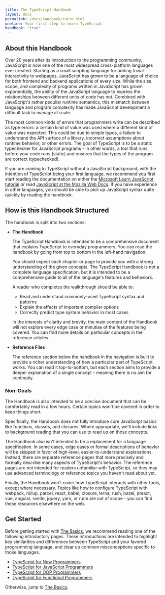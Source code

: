 ```yaml
---
title: The TypeScript Handbook
layout: docs
permalink: /docs/handbook/intro.html
oneline: Your first step to learn TypeScript
handbook: "true"
---
```


## About this Handbook

Over 20 years after its introduction to the programming community, JavaScript is now one of the most widespread cross-platform languages ever created. Starting as a small scripting language for adding trivial interactivity to webpages, JavaScript has grown to be a language of choice for both frontend and backend applications of every size. While the size, scope, and complexity of programs written in JavaScript has grown exponentially, the ability of the JavaScript language to express the relationships between different units of code has not. Combined with JavaScript's rather peculiar runtime semantics, this mismatch between language and program complexity has made JavaScript development a difficult task to manage at scale.

The most common kinds of errors that programmers write can be described as type errors: a certain kind of value was used where a different kind of value was expected. This could be due to simple typos, a failure to understand the API surface of a library, incorrect assumptions about runtime behavior, or other errors. The goal of TypeScript is to be a static typechecker for JavaScript programs - in other words, a tool that runs before your code runs (static) and ensures that the types of the program are correct (typechecked).

If you are coming to TypeScript without a JavaScript background, with the intention of TypeScript being your first language, we recommend you first start reading the documentation on either the [Microsoft Learn JavaScript tutorial](https://developer.microsoft.com/javascript/) or read [JavaScript at the Mozilla Web Docs](https://developer.mozilla.org/docs/Web/JavaScript/Guide).
If you have experience in other languages, you should be able to pick up JavaScript syntax quite quickly by reading the handbook.

## How is this Handbook Structured

The handbook is split into two sections:

- **The Handbook**

  The TypeScript Handbook is intended to be a comprehensive document that explains TypeScript to everyday programmers. You can read the handbook by going from top to bottom in the left-hand navigation.

  You should expect each chapter or page to provide you with a strong understanding of the given concepts. The TypeScript Handbook is not a complete language specification, but it is intended to be a comprehensive guide to all of the language's features and behaviors.

  A reader who completes the walkthrough should be able to:

  - Read and understand commonly-used TypeScript syntax and patterns
  - Explain the effects of important compiler options
  - Correctly predict type system behavior in most cases

  In the interests of clarity and brevity, the main content of the Handbook will not explore every edge case or minutiae of the features being covered. You can find more details on particular concepts in the reference articles.

- **Reference Files**

  The reference section below the handbook in the navigation is built to provide a richer understanding of how a particular part of TypeScript works. You can read it top-to-bottom, but each section aims to provide a deeper explanation of a single concept - meaning there is no aim for continuity.

### Non-Goals

The Handbook is also intended to be a concise document that can be comfortably read in a few hours. Certain topics won't be covered in order to keep things short.

Specifically, the Handbook does not fully introduce core JavaScript basics like functions, classes, and closures. Where appropriate, we'll include links to background reading that you can use to read up on those concepts.

The Handbook also isn't intended to be a replacement for a language specification. In some cases, edge cases or formal descriptions of behavior will be skipped in favor of high-level, easier-to-understand explanations. Instead, there are separate reference pages that more precisely and formally describe many aspects of TypeScript's behavior. The reference pages are not intended for readers unfamiliar with TypeScript, so they may use advanced terminology or reference topics you haven't read about yet.

Finally, the Handbook won't cover how TypeScript interacts with other tools, except where necessary. Topics like how to configure TypeScript with webpack, rollup, parcel, react, babel, closure, lerna, rush, bazel, preact, vue, angular, svelte, jquery, yarn, or npm are out of scope - you can find these resources elsewhere on the web.

## Get Started

Before getting started with [The Basics](/docs/handbook/2/basic-types.html), we recommend reading one of the following introductory pages. These introductions are intended to highlight key similarities and differences between TypeScript and your favored programming language, and clear up common misconceptions specific to those languages.

- [TypeScript for New Programmers](/docs/handbook/typescript-from-scratch.html)
- [TypeScript for JavaScript Programmers](/docs/handbook/typescript-in-5-minutes.html)
- [TypeScript for OOP Programmers](/docs/handbook/typescript-in-5-minutes-oop.html)
- [TypeScript for Functional Programmers](/docs/handbook/typescript-in-5-minutes-func.html)

Otherwise, jump to [The Basics](/docs/handbook/2/basic-types.html).
